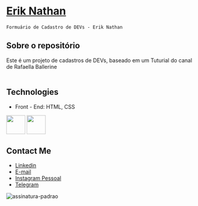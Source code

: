  # <a href="https://beacons.ai/eriknathan_">Erik Nathan</a>
 
 ```sh# login-formulario
 Formuário de Cadastro de DEVs - Erik Nathan
```
 
## Sobre o repositório
Este é um projeto de cadastros de DEVs, baseado em um Tuturial do canal de Rafaella Ballerine    
<br>

## Technologies
- Front - End: HTML, CSS

<code><img height="50" src="https://seeklogo.com/images/H/html5-logo-EF92D240D7-seeklogo.com.png"></code>
<code><img height="50" src="https://seeklogo.com/images/C/css3-logo-8724075274-seeklogo.com.png"></code>

##  Contact Me
- <a href="https://www.linkedin.com/in/erik-nathan-827b6b203/">Linkedin</a>
- <a href="mailto:eriknathan.contato@gmail.com">E-mail</a>
- <a href="https://instagram.com/dev_eriknathan">Instagram Pessoal</a>
- <a href="https://t.me/eriknathan">Telegram</a>
</div>

![assinatura-padrao](https://user-images.githubusercontent.com/77215294/107859251-eaa5c380-6e16-11eb-9a55-bb9c918784be.jpg)